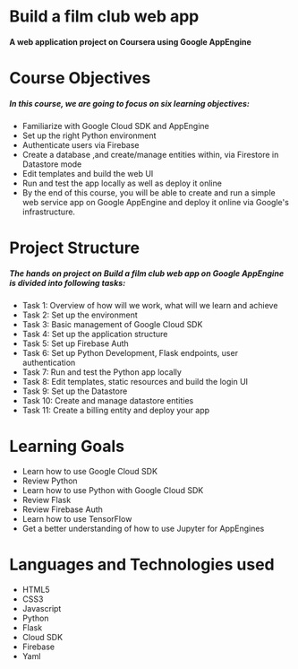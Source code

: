 # Build a film club web app 
#### A web application project on Coursera using Google AppEngine 

# Course Objectives

##### In this course, we are going to focus on six learning objectives:

* Familiarize with Google Cloud SDK and AppEngine
* Set up the right Python environment
* Authenticate users via Firebase
* Create a database ,and create/manage entities within, via Firestore in Datastore mode
* Edit templates and build the web UI
* Run and test the app locally as well as deploy it online
* By the end of this course, you will be able to create and run a simple web service app on Google AppEngine and deploy it online via Google's infrastructure.

# Project Structure
##### The hands on project on Build a film club web app on Google AppEngine is divided into following tasks:

* Task 1: Overview of how will we work, what will we learn and achieve  
* Task 2: Set up the environment   
* Task 3: Basic management of Google Cloud SDK  
* Task 4: Set up the application structure  
* Task 5: Set up Firebase Auth  
* Task 6: Set up Python Development, Flask endpoints, user authentication 
* Task 7: Run and test the Python app locally  
* Task 8: Edit templates, static resources and build the login UI
* Task 9: Set up the Datastore  
* Task 10: Create and manage datastore entities  
* Task 11: Create a billing entity and deploy your app  

# Learning Goals
* Learn how to use Google Cloud SDK
* Review Python 
* Learn how to use Python with Google Cloud SDK
* Review Flask
* Review Firebase Auth
* Learn how to use TensorFlow
* Get a better understanding of how to use Jupyter for AppEngines

# Languages and Technologies used
* HTML5
* CSS3
* Javascript
* Python
* Flask
* Cloud SDK
* Firebase
* Yaml